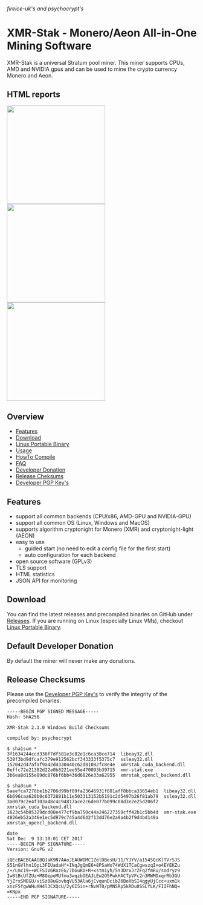 ###### fireice-uk's and psychocrypt's
# XMR-Stak - Monero/Aeon All-in-One Mining Software

XMR-Stak is a universal Stratum pool miner. This miner supports CPUs, AMD and NVIDIA gpus and can be used to mine the crypto currency Monero and Aeon.

## HTML reports
<img src="https://gist.githubusercontent.com/fireice-uk/2da301131ac01695ff79539a27b81d68/raw/4c09cdeee86f94df2e9dd86b927e64aded6184f5/xmr-stak-cpu-hashrate.png" width="260"> <img src="https://gist.githubusercontent.com/fireice-uk/2da301131ac01695ff79539a27b81d68/raw/4c09cdeee86f94df2e9dd86b927e64aded6184f5/xmr-stak-cpu-results.png" width="260"> <img src="https://gist.githubusercontent.com/fireice-uk/2da301131ac01695ff79539a27b81d68/raw/4c09cdeee86f94df2e9dd86b927e64aded6184f5/xmr-stak-cpu-connection.png" width="260">

## Overview
* [Features](#features)
* [Download](#download)
* [Linux Portable Binary](doc/Linux_deployment.md)
* [Usage](doc/usage.md)
* [HowTo Compile](doc/compile.md)
* [FAQ](doc/FAQ.md)
* [Developer Donation](#default-developer-donation)
* [Release Cheksums](#release-checksums)
* [Developer PGP Key's](doc/pgp_keys.md)

## Features

- support all common backends (CPU/x86, AMD-GPU and NVIDIA-GPU)
- support all common OS (Linux, Windows and MacOS)
- supports algorithm cryptonight for Monero (XMR) and cryptonight-light (AEON)
- easy to use
  - guided start (no need to edit a config file for the first start)
  - auto configuration for each backend
- open source software (GPLv3)
- TLS support
- HTML statistics
- JSON API for monitoring

## Download

You can find the latest releases and precompiled binaries on GitHub under [Releases](https://github.com/fireice-uk/xmr-stak/releases).
If you are running on Linux (especially Linux VMs), checkout [Linux Portable Binary](doc/Linux_deployment.md).

## Default Developer Donation

By default the miner will never make any donations.

## Release Checksums

Please use the [Developer PGP Key's](doc/pgp_keys.md) to verify the integrity of the precompiled binaries.

```
-----BEGIN PGP SIGNED MESSAGE-----
Hash: SHA256

XMR-Stak 2.1.0 Windows Build Checksums

compiled by: psychocrypt

$ sha1sum *
3f1634244ccd336f7df581e3c82e1c6ca38ce714  libeay32.dll
538f3bd9dfcafc379e912562bcf343333f5375c7  ssleay32.dll
152042d47afaf9a42d4330440c62d81082fc8e4e  xmrstak_cuda_backend.dll
0effc72e21382d22a0b8221ee55e470093b39715  xmr-stak.exe
3b6ea8d155e89dc876bf6bb436d6826e33a62955  xmrstak_opencl_backend.dll

$ sha3sum *
5aeefca7278be1b2706d99bf89fa23646931f881aff8bbca33654eb1  libeay32.dll
6b696caa620b0c6372881b11e503313152b5191c2d5497b26f81ab79  ssleay32.dll
3a0079c2e4f303a48c4c94817ace2c6de077b099c08d3e2e25d206f2  xmrstak_cuda_backend.dll
1623c54b05329dcd08e477cf9ba750c44a246227359cff42b1c5bb4d  xmr-stak.exe
4826eb52a346e1ec5d979c745a4d642f13dd76e2a9a4b2f9d4bd149a  xmrstak_opencl_backend.dll

date
Sat Dec  9 13:10:01 CET 2017
-----BEGIN PGP SIGNATURE-----
Version: GnuPG v2

iQEcBAEBCAAGBQJaK9N7AAoJEAUWOMCIZelDBesH/11/YJYV/a1545QcKlTVrSJS
S51nGVlhn1Opi3FIUadaHf+INqJgQmE6+8PSaWo74WdX1TCaCgwszqI+o4EYEKZu
/+/Lmc19++WCFSIV6RozEG/7bGuRO+R+xstm1yh/5Y3DrxJrZFq2fmRu/sodryz9
Iw8tBcUfZUz+M8OepeMUfmu3wqzbOEAJLEw2OSPwkHACTpVFc2n3MWMDxqrRb3GU
YjZrxSMEGU/viSz88uGovbqVU53Ala6jCvqunDcibZ6BoXbSI4qgyUjCcc+uxm1k
xnzF5fgwWHuXH4l3CXQcU/2y6I5in+rNvWT0/pMNSRp5kRDu0SSLYLK/FIIFhNQ=
=KNpx
-----END PGP SIGNATURE-----
```
